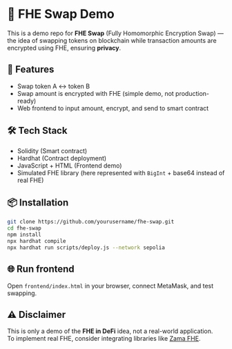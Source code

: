 # 🔐 FHE Swap Demo

This is a demo repo for **FHE Swap** (Fully Homomorphic Encryption Swap) — the idea of swapping tokens on blockchain while transaction amounts are encrypted using FHE, ensuring **privacy**.

## 🚀 Features
- Swap token A <-> token B
- Swap amount is encrypted with FHE (simple demo, not production-ready)
- Web frontend to input amount, encrypt, and send to smart contract

## 🛠 Tech Stack
- Solidity (Smart contract)
- Hardhat (Contract deployment)
- JavaScript + HTML (Frontend demo)
- Simulated FHE library (here represented with `BigInt` + base64 instead of real FHE)

## 📦 Installation
```bash
git clone https://github.com/yourusername/fhe-swap.git
cd fhe-swap
npm install
npx hardhat compile
npx hardhat run scripts/deploy.js --network sepolia
```

## 🌐 Run frontend
Open `frontend/index.html` in your browser, connect MetaMask, and test swapping.

## ⚠️ Disclaimer
This is only a demo of the **FHE in DeFi** idea, not a real-world application.  
To implement real FHE, consider integrating libraries like [Zama FHE](https://github.com/zama-ai/concrete).
